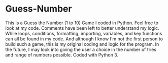 # Guess-Number
This is a Guess the Number (1 to 10) Game I coded in Python.
Feel free to look at my code. Comments have been left to better understand my logic.
While loops, conditions, formatting, importing, variables, and key functions can all be found in my code.
And although I know I'm not the first person to build such a game, this is my original coding and logic for the program.
In the future, I may look into giving the user a choice in the number of tries and range of numbers possible. 
Coded with Python 3. 
